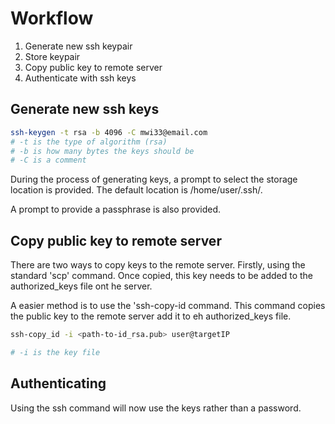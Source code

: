 # Workflow

1.  Generate new ssh keypair
2.  Store keypair
3.  Copy public key to remote server
4.  Authenticate with ssh keys

## Generate new ssh keys

~~~ bash
ssh-keygen -t rsa -b 4096 -C mwi33@email.com
# -t is the type of algorithm (rsa)
# -b is how many bytes the keys should be
# -C is a comment
~~~

During the process of generating keys, a prompt to select the storage location is provided.  The default location is /home/user/.ssh/.

A prompt to provide a passphrase is also provided.

## Copy public key to remote server

There are two ways to copy keys to the remote server.  Firstly, using the standard 'scp' command.  Once copied, this key needs to be added to the authorized_keys file ont he server.

A easier method is to use the 'ssh-copy-id command.  This command copies the public key to the remote server add it to eh authorized_keys file.

~~~ bash
ssh-copy_id -i <path-to-id_rsa.pub> user@targetIP

# -i is the key file
~~~

## Authenticating

Using the ssh command will now use the keys rather than a password.
